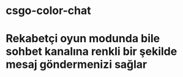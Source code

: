# csgo-color-chat
# Rekabetçi oyun modunda bile sohbet kanalına renkli bir şekilde mesaj göndermenizi sağlar
